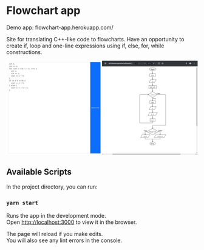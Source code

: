 # Flowchart app

Demo app: flowchart-app.herokuapp.com/

Site for translating C++-like code to flowcharts. Have an opportunity to create if, loop and one-line expressions using if, else, for, while constructions.

![Image of Yaktocat](./flowchart.jpg)

## Available Scripts

In the project directory, you can run:

### `yarn start`

Runs the app in the development mode.\
Open [http://localhost:3000](http://localhost:3000) to view it in the browser.

The page will reload if you make edits.\
You will also see any lint errors in the console.
